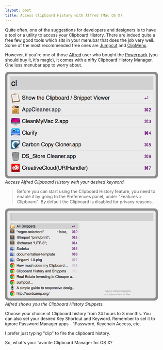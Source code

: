 ```yaml
---
layout: post
title: Access Clipboard History with Alfred (Mac OS X)
---
```


Quite often, one of the suggestions for developers and designers is to have a tool or a utility to access your Clipboard History. There are indeed quite a free few good tools which sits in your menubar that does the job very well. Some of the most recommended free ones are <a href="http://jumpcut.sourceforge.net/">Jumpcut</a> and <a href="http://www.clipmenu.com/">ClipMenu</a>.

However, if you're one of those <a href="http://www.alfredapp.com/">Alfred</a> user who bought the <a href="https://buy.alfredapp.com/">Powerpack</a> (you should buy it, it's magic), it comes with a nifty Clipboard History Manager. One less menubar app to worry about.

![Alfred Clipboard History)](/static/2014/alfred-clipboard-history.png)
_Access Alfred Clipboard History with your desired keyword._

> Before you can start using the Clipboard History feature, you need to enable it by going to the Preferences panel, under "Features > Clipboard". By default the Clipboard is disabled for privacy reasons.

![Alfred Clipboard History Snippets)](/static/2014/alfred-clipboard-history-list.png)
_Alfred shows you the Clipboard History Snippets._

Choose your choice of Clipboard history from 24 hours to 3 months. You can also set your desired Key Shortcut and Keyword. Remember to set it to ignore Password Manager apps - 1Password, Keychain Access, etc.

I prefer just typing "clip" to fire the clipboard history.

So, what's your favorite Clipboard Manager for OS X?